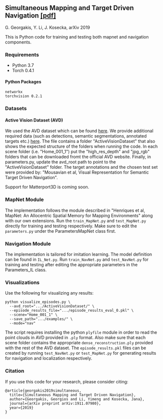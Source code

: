 ## Simultaneous Mapping and Target Driven Navigation [[pdf]](https://arxiv.org/pdf/1911.07980.pdf)
G. Georgakis, Y. Li, J. Kosecka, arXiv 2019

This is Python code for training and testing both mapnet and navigation components.

### Requirements
- Python 3.7
- Torch 0.4.1

#### Python Packages
```
networkx
torchvision 0.2.1
```

### Datasets

#### Active Vision Dataset (AVD)
We used the AVD dataset which can be found [here](https://www.cs.unc.edu/~ammirato/active_vision_dataset_website/). We provide additional required data (such as detections, semantic segmentations, annotated targets etc.) [here](https://cs.gmu.edu/~ggeorgak/ActiveVisionDataset.zip). The file contains a folder "ActiveVisionDataset" that also shows the expected structure of the folders when running the code. In each scene folder (i.e. "Home_001_1") put the "high_res_depth" and "jpg_rgb" folders that can be downloaded fromt the official AVD website. Finally, in parameters.py, update the avd_root path to point to the "ActiveVisionDataset" folder.
The target annotations and the chosen test set were provided by: "Mousavian et al, Visual Representation for Semantic Target Driven Navigation".

Support for Matterport3D is coming soon.


### MapNet Module
The implementation follows the module described in "Henriques et al, MapNet: An Allocentric Spatial Memory for Mapping Environments" along with our own extensions. Run the `train_MapNet.py` and `test_MapNet.py` directly for training and testing respectively. Make sure to edit the `parameters.py` under the ParametersMapNet class first. 

### Navigation Module
The implementation is tailored for imitation learning. The model definition can be found in `IL_Net.py`. Run `train_NavNet.py` and `test_NavNet.py` for training and testing after editing the appropriate parameters in the Parameters_IL class.

### Visualizations
Use the following for visualizing any results:
```shell
python visualize_episodes.py \
  --avd_root=".../ActiveVisionDataset/" \
  --episode_results_file=".../episode_results_eval_0.pkl" \
  --scene="Home_001_1" \
  --save_path=".../examples/" \
  --mode="nav"
```
The script requires installing the python `plyfile` module in order to read the point clouds in AVD provided in `.ply` format. Also make sure that each scene folder contains the appropriate `dense_reconstruction.ply` provided with the rest of the AVD dataset. The `episode_results.pkl` files can be created by running `test_NavNet.py` or `test_MapNet.py` for generating results for navigation and localization respectively.

### Citation
If you use this code for your research, please consider citing:
```
@article{georgakis2019simultaneous,
  title={Simultaneous Mapping and Target Driven Navigation},
  author={Georgakis, Georgios and Li, Yimeng and Kosecka, Jana},
  journal={arXiv preprint arXiv:1911.07980},
  year={2019}
}
```
